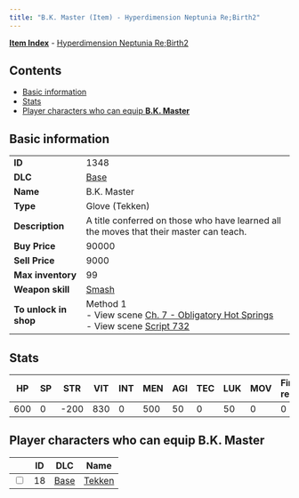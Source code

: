 ```yaml
---
title: "B.K. Master (Item) - Hyperdimension Neptunia Re;Birth2"
---
```


[**Item Index**](/neptunia/rb2/item/index.html) - [Hyperdimension Neptunia Re;Birth2](/neptunia/rb2)

## Contents

- [Basic information](#basic-information)
- [Stats](#stats)
- [Player characters who can equip **B.K. Master**](#player-characters-who-can-equip-bk-master)

## Basic information

|   |   |
| -- | -- |
| **ID** | 1348 |
| **DLC** | [Base](/neptunia/rb2/dlc/0-base.html) |
| **Name** | B.K. Master |
| **Type** | Glove (Tekken) |
| **Description** | A title conferred on those who have learned all the moves that their master can teach. |
| **Buy Price** | 90000 |
| **Sell Price** | 9000 |
| **Max inventory** | 99 |
| **Weapon skill** | [Smash](/neptunia/rb2/skill/0-2302-smash.html) |
| **To unlock in shop** | Method 1<br />- View scene [Ch. 7 - Obligatory Hot Springs](/neptunia/rb2/scene/0-456-ch-7-obligatory-hot-springs.html)<br />- View scene [Script 732](/neptunia/rb2/scene/0-732-script-732.html) |

## Stats

| HP | SP | STR | VIT | INT | MEN | AGI | TEC | LUK | MOV | Fire res. | Ice res. | Wind res. | Lightning res. |
| -- | -- | --- | --- | --- | --- | --- | --- | --- | --- | --------- | -------- | --------- | -------------- |
| 600 | 0 | -200 | 830 | 0 | 500 | 50 | 0 | 50 | 0 | 0 | 0 | 0 | 0 |

## Player characters who can equip **B.K. Master**

|    | ID | DLC | Name |
| -- | -- | --- | ---- |
| <input type="checkbox" id="rb2-player-0-18" class="trackbox" /> | 18 | [Base](/neptunia/rb2/dlc/0-base.html) | [Tekken](/neptunia/rb2/player/0-18-tekken.html) |